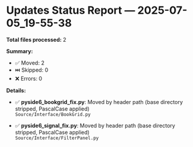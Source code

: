 # Updates Status Report — 2025-07-05_19-55-38

**Total files processed:** 2

**Summary:**
- ✅ Moved: 2
- ⏭️ Skipped: 0
- ❌ Errors: 0

**Details:**

- ✅ **pyside6_bookgrid_fix.py**: Moved by header path (base directory stripped, PascalCase applied)  
    `Source/Interface/BookGrid.py`

- ✅ **pyside6_signal_fix.py**: Moved by header path (base directory stripped, PascalCase applied)  
    `Source/Interface/FilterPanel.py`

